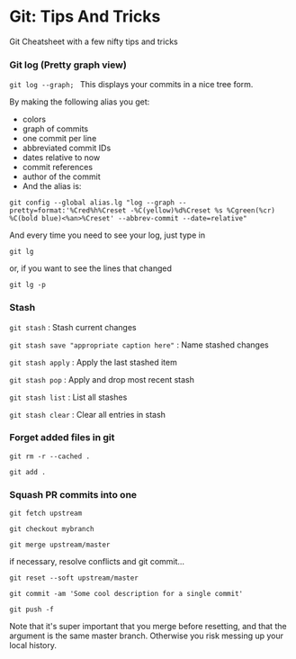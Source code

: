 # Git: Tips And Tricks
Git Cheatsheet with a few nifty tips and tricks

### Git log (Pretty graph view)
```git log --graph; ``` 
This displays your commits in a nice tree form.

By making the following alias you get:
* colors
* graph of commits
* one commit per line
* abbreviated commit IDs
* dates relative to now
* commit references
* author of the commit
* And the alias is:

```git config --global alias.lg "log --graph --pretty=format:'%Cred%h%Creset -%C(yellow)%d%Creset %s %Cgreen(%cr) %C(bold blue)<%an>%Creset' --abbrev-commit --date=relative"```

And every time you need to see your log, just type in

```git lg```

or, if you want to see the lines that changed

```git lg -p```

### Stash
```git stash```								                  : Stash current changes

```git stash save "appropriate caption here"```	: Name stashed changes

```git stash apply```							              : Apply the last stashed item

```git stash pop```							                : Apply and drop most recent stash

```git stash list```							              : List all stashes

```git stash clear```							              : Clear all entries in stash

### Forget added files in git

```git rm -r --cached .```

```git add .``` 

### Squash PR commits into one

```git fetch upstream```

```git checkout mybranch```

```git merge upstream/master```
     
if necessary, resolve conflicts and git commit...
     
```git reset --soft upstream/master```

```git commit -am 'Some cool description for a single commit'```

```git push -f```
     
Note that it's super important that you merge before resetting, and that the argument is the same master branch. Otherwise you risk messing up your local history.
